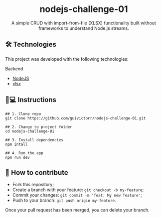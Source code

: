 <h1 align='center'>nodejs-challenge-01</h1>
<p align='center'>A simple CRUD with import-from-file (XLSX) functionality built without frameworks to understand Node.js streams.</p>

## 🛠 Technologies

This project was developed with the following technologies:

Backend
- [NodeJS](https://nodejs.org/)
- [xlsx](https://www.npmjs.com/package/xlsx)


## 📱💻 Instructions

```
## 1. Clone repo
git clone https://github.com/guivictorr/nodejs-challenge-01.git

## 2. Change to project folder
cd nodejs-challenge-01

## 3. Install dependencies
npm intall

## 4. Run the app
npm run dev
```

## 🤔 How to contribute

- Fork this repository;
- Create a branch with your feature: `git checkout -b my-feature`;
- Commit your changes: `git commit -m 'feat: My new feature'`;
- Push to your branch: `git push origin my-feature`.

Once your pull request has been merged, you can delete your branch.

 
